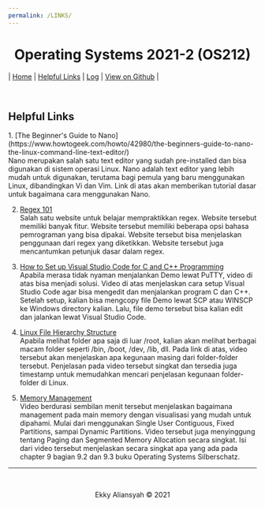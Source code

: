 ```yaml
---
permalink: /LINKS/
---
```



<h1 style="text-align: center"> Operating Systems 2021-2 (OS212) </h1>

| <a href="/os212/">Home</a> | <a href="/os212/LINKS/">Helpful Links</a> | <a href="/os212/TXT/mylog.txt" target="_blank">Log</a> | <a href="https://github.com/ealiansyah/os212" target="_blank">View on Github</a> |

<br>
<h2>Helpful Links</h2>
1. [The Beginner's Guide to Nano](https://www.howtogeek.com/howto/42980/the-beginners-guide-to-nano-the-linux-command-line-text-editor/) <br>
Nano merupakan salah satu text editor yang sudah pre-installed dan bisa digunakan di sistem operasi Linux. Nano adalah text editor yang lebih mudah untuk digunakan, terutama bagi pemula yang baru menggunakan Linux, dibandingkan Vi dan Vim. Link di atas akan memberikan tutorial dasar untuk bagaimana cara menggunakan Nano.


2. [Regex 101](https://regex101.com/) <br>
Salah satu website untuk belajar mempraktikkan regex. Website tersebut memiliki banyak fitur. Website tersebut memiliki beberapa opsi bahasa pemrograman yang bisa dipakai. Website tersebut bisa menjelaskan penggunaan dari regex yang diketikkan. Website tersebut juga mencantumkan petunjuk dasar dalam regex.

3. [How to Set up Visual Studio Code for C and C++ Programming](https://youtu.be/77v-Poud_io) <br>
Apabila merasa tidak nyaman menjalankan Demo lewat PuTTY, video di atas bisa menjadi solusi. Video di atas menjelaskan cara setup Visual Studio Code agar bisa mengedit dan menjalankan program C dan C++. Setelah setup, kalian bisa mengcopy file Demo lewat SCP atau WINSCP ke Windows directory kalian. Lalu, file demo tersebut bisa kalian edit dan jalankan lewat Visual Studio Code.

4. [Linux File Hierarchy Structure](https://youtu.be/HbgzrKJvDRw) <br>
Apabila melihat folder apa saja di luar /root, kalian akan melihat berbagai macam folder seperti /bin, /boot, /dev, /lib, dll. Pada link di atas, video tersebut akan menjelaskan apa kegunaan masing dari folder-folder tersebut. Penjelasan pada video tersebut singkat dan tersedia juga timestamp untuk memudahkan mencari penjelasan kegunaan folder-folder di Linux.

5. [Memory Management](https://youtu.be/qdkxXygc3rE) <br>
Video berdurasi sembilan menit tersebut menjelaskan bagaimana management pada main memory dengan visualisasi yang mudah untuk dipahami. Mulai dari menggunakan Single User Contiguous, Fixed Partitions, sampai Dynamic Partitions. Video tersebut juga menyinggung tentang Paging dan Segmented Memory Allocation secara singkat. Isi dari video tersebut menjelaskan secara singkat apa yang ada pada chapter 9 bagian 9.2 dan 9.3 buku Operating Systems Silberschatz.


---

<br>

<p align="center">
    Ekky Aliansyah &copy; 2021
</p>